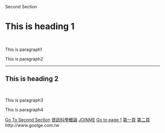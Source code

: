 <!DOCTYPE html>
<html>
<title>Second Page</title>
<body>
 <a id="Second">Second Section</a>
<h1>This is heading 1</h1>
<br>
<p>This is paragraph1</p>
<p>This is paragraph2</p>
<hr>
<h2>This is heading 2</h2>
<br>
<p>This is paragraph3</p>
<p>This is paragraph4</p>  
  <a href="#Second">Go To Second Section</a>
<a href="https://sites.google.com/gm.nttu.edu.tw/computerscience-fall-2019"target="_blank">資訊科學概論</a>
<a href="https://join.me/nttucourse"target="_blank">JOINME</a>
 <a href="https://homework10715134.github.io/nttu/20190918SC.html#first">Go to page 1</a>
  <a href="https://homework10715134.github.io/nttu/20190918SC.html"target="_blank">第一頁</a>
  <a href="https://homework10715134.github.io/nttu/20190918SC02.html"target="_blank">第二頁</a>
  <url>http://www.goolge.com.tw</url>
</body>
</html>
